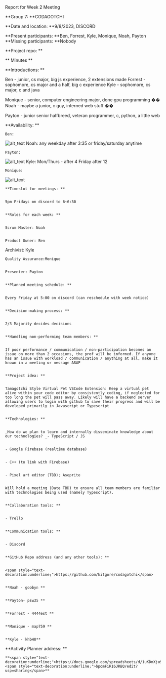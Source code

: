 
 Report for Week 2 Meeting 


 **Group 7: **CODAGOTCHI 


 **Date and location: **9/8/2023, DISCORD 


 **Present participants: **Ben, Forrest, Kyle, Monique, Noah, Payton **Missing participants: **Nobody 


 **Project repo: **

** Minutes **


 **Introductions: **


 Ben - junior, cs major, big js experience, 2 extensions made Forrest - sophomore, cs major and a half, big c experience Kyle - sophomore, cs major, c and java 


 Monique - senior, computer engineering major, done gpu programming �� Noah - maybe a junior, c guy, interned web stuff �� 


 Payton - junior senior halfbreed, veteran programmer, c, python, a little web 

**Availability: **


    Ben: 


    
![alt_text](images/image1.png "image_tooltip")
Noah: any weekday after 3:35 or friday/saturday anytime


    Payton: 


    
![alt_text](images/image2.png "image_tooltip")
Kyle: Mon/Thurs - after 4 Friday after 12


    Monique: 


![alt_text](images/image3.png "image_tooltip")



    **Timeslot for meetings: **


    5pm Fridays on discord to 6~6:30 


    **Roles for each week: **


    Scrum Master: Noah 


    Product Owner: Ben 

Archivist: Kyle 


    Quality Assurance:Monique 


    Presenter: Payton 


    **Planned meeting schedule: **


    Every Friday at 5:00 on discord (can reschedule with week notice) 


    **Decision-making process: **


    2/3 Majority decides decisions


    **Handling non-performing team members: **


    If poor performance / communication / non-participation becomes an issue on more than 2 occasions, the prof will be informed. If anyone has an issue with workload / communication / anything at all, make it known in a meeting or message ASAP 


    **Project idea: **


    Tamagotchi Style Virtual Pet VSCode Extension: Keep a virtual pet alive within your code editor by consistently coding, if neglected for too long the pet will pass away. Likely will have a backend server allowing users to login with github to save their progress and will be developed primarily in Javascript or Typescript 


    **Technologies: **


    _How do we plan to learn and internally disseminate knowledge about our technologies? _- TypeScript / JS 


    - Google Firebase (realtime database) 


    - C++ (to link with Firebase) 


    - Pixel art editor (TBD); Aseprite 


    Will hold a meeting (Date TBD) to ensure all team members are familiar with technologies being used (namely Typescript). 


    **Collaboration tools: **


    - Trello 


    **Communication tools: **


    - Discord 


    **GitHub Repo address (and any other tools): **


    <span style="text-decoration:underline;">https://github.com/kitgore/codagotchi</span> 


    **Noah - goobyn **


    **Payton- psw35 **


    **Forrest - 4444est **


    **Monique - map759 **


    **Kyle - khb48**

**Activity Planner address: **


    **<span style="text-decoration:underline;">https://docs.google.com/spreadsheets/d/1uKDmXju9YDCM9Z30whlacMsJpOrY46</span> <span style="text-decoration:underline;">bpomFiR16JRBQ/edit?usp=sharing</span>**

